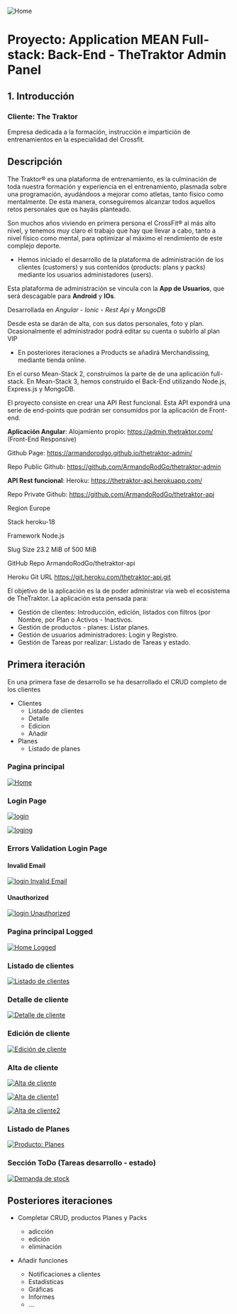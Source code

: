 ![Home](https://github.com/neollob/node-project/blob/master/readme-imgs/favicon.ico)
# Proyecto: Application MEAN Full-stack: Back-End - TheTraktor Admin Panel

## 1. Introducción

### Cliente: The Traktor

Empresa dedicada a la formación, instrucción e impartición de entrenamientos en la especialidad del Crossfit.

## Descripción

The Traktor® es una plataforma de entrenamiento, es la culminación de toda nuestra formación y experiencia en el entrenamiento, plasmada sobre una programación, ayudándoos a mejorar como atletas, tanto físico como mentalmente. De esta manera, conseguiremos alcanzar todos aquellos retos personales que os hayáis planteado.

Son muchos años viviendo en primera persona el CrossFit® al más alto nivel, y tenemos muy claro el trabajo que hay que llevar a cabo, tanto a nivel físico como mental, para optimizar al máximo el rendimiento de este complejo deporte.

- Hemos iniciado el desarrollo de la plataforma de administración de los clientes (customers) y sus contenidos (products: plans y packs)
mediante los usuarios administadores (users).

Esta plataforma de administración se vincula con la **App de Usuarios**, que será descagable para **Android** y **IOs**.

Desarrollada en *Angular* - *Ionic* - *Rest Api* y *MongoDB*

Desde esta se darán de alta, con sus datos personales, foto y plan. Ocasionalmente el administrador podrá editar su cuenta o subirlo al plan VIP

- En posteriores iteraciones a Products se añadirá Merchandissing, mediante tienda online.

En el curso Mean-Stack 2, construimos la parte de  de una aplicación full-stack. En Mean-Stack 3, hemos construido el Back-End utilizando Node.js, Express.js y MongoDB.

El proyecto consiste en crear una API Rest funcional. Esta API expondrá una serie de end-points que podrán ser consumidos por la aplicación de Front-end.

__Aplicación Angular__: Alojamiento propio: https://admin.thetraktor.com/ (Front-End Responsive)

Github Page: https://armandorodgo.github.io/thetraktor-admin/

Repo Public Github: https://github.com/ArmandoRodGo/thetraktor-admin



__API Rest funcional__:  Heroku: https://thetraktor-api.herokuapp.com/

Repo Private Github: https://github.com/ArmandoRodGo/thetraktor-api 

Region Europe

Stack heroku-18

Framework Node.js

Slug Size
23.2 MiB of 500 MiB

GitHub Repo  ArmandoRodGo/thetraktor-api

Heroku Git URL https://git.heroku.com/thetraktor-api.git


El objetivo de la aplicación es la de poder administrar vía web el ecosistema de TheTraktor. 
La aplicación esta pensada para:
- Gestión de clientes: Introducción, edición, listados con filtros (por Nombre, por Plan o Activos - Inactivos.
- Gestión de productos - planes: Listar planes.
- Gestión de usuarios administradores: Login y Registro.
- Gestión de Tareas por realizar: Listado de Tareas y estado.


## Primera iteración

En una primera fase de desarrollo se ha desarrollado el CRUD completo de los clientes 
- Clientes
    - Listado de clientes
    - Detalle
    - Edicion
    - Añadir 
- Planes
    - Listado de planes

### Pagina principal

[![Home](https://github.com/neollob/node-project/blob/master/readme-imgs/Home.png)](https://github.com/neollob/node-project/blob/master/readme-imgs/Home.png)

### Login Page

[![login](https://github.com/neollob/node-project/blob/master/readme-imgs/Login.png)](https://github.com/neollob/node-project/blob/master/readme-imgs/Login.png)

[![loging](https://github.com/neollob/node-project/blob/master/readme-imgs/Logging.png)](https://github.com/neollob/node-project/blob/master/readme-imgs/Logging.png)
### Errors Validation Login Page

#### Invalid Email

[![login Invalid Email](https://github.com/neollob/node-project/blob/master/readme-imgs/Invalid-email.png)](https://github.com/neollob/node-project/blob/master/readme-imgs/Invalid-email.png)

#### Unauthorized

[![login Unauthorized](https://github.com/neollob/node-project/blob/master/readme-imgs/Validation-Unauthorized-login.png)](https://github.com/neollob/node-project/blob/master/readme-imgs/Validation-Unauthorized-login.png)

### Pagina principal Logged

[![Home Logged](https://github.com/neollob/node-project/blob/master/readme-imgs/home-logged.png)](https://github.com/neollob/node-project/blob/master/readme-imgs/home-logged.png)


### Listado de clientes

[![Listado de clientes](https://github.com/neollob/node-project/blob/master/readme-imgs/Customers.png)](https://github.com/neollob/node-project/blob/master/readme-imgs/Customers.png)

### Detalle de cliente

[![Detalle de cliente](https://github.com/neollob/node-project/blob/master/readme-imgs/Customer-detail.png)](https://github.com/neollob/node-project/blob/master/readme-imgs/Customer-detail.png)

### Edición de cliente

[![Edición de cliente](https://github.com/neollob/node-project/blob/master/readme-imgs/edit-customer.png)](https://github.com/neollob/node-project/blob/master/readme-imgs/edit-customer.png)

### Alta de cliente

[![Alta de cliente](https://github.com/neollob/node-project/blob/master/readme-imgs/Create-customer.png)](https://github.com/neollob/node-project/blob/master/readme-imgs/Create-customer.png)

[![Alta de cliente1](https://github.com/neollob/node-project/blob/master/readme-imgs/creating-customer1.png)](https://github.com/neollob/node-project/blob/master/readme-imgs/creating-customer1.png)

[![Alta de cliente2](https://github.com/neollob/node-project/blob/master/readme-imgs/creating-customer2.png)](https://github.com/neollob/node-project/blob/master/readme-imgs/creating-customer2.png)

### Listado de Planes

[![Producto: Planes](https://github.com/neollob/node-project/blob/master/readme-imgs/Products-Plans.png)](https://github.com/neollob/node-project/blob/master/readme-imgs/Products-Plans.png)

### Sección ToDo (Tareas desarrollo - estado)

[![Demanda de stock](https://github.com/neollob/node-project/blob/master/readme-imgs/Todo-section.png)](https://github.com/neollob/node-project/blob/master/readme-imgs/Todo-section.png)


## Posteriores iteraciones

- Completar CRUD, productos Planes y Packs
    - adicción
    - edición
    - eliminación
		
- Añadir funciones 
		
    - Notificaciones a clientes
    - Estadísticas 
    - Gráficas
    - Informes
    - ...


